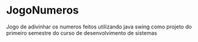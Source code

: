 # JogoNumeros

Jogo de adivinhar os numeros feitos utilizando java swing como projeto do primeiro semestre do curso de desenvolvimento de sistemas
